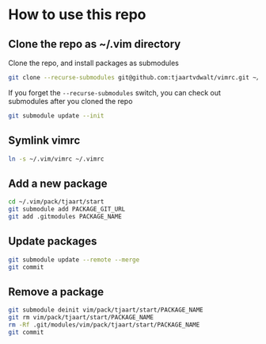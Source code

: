# How to use this repo #

## Clone the repo as ~/.vim directory ##

Clone the repo, and install packages as submodules

```sh
git clone --recurse-submodules git@github.com:tjaartvdwalt/vimrc.git ~/.vim
```

If you forget the `--recurse-submodules` switch, you can check out submodules after you cloned the repo

```sh
git submodule update --init
```

## Symlink vimrc ##

```sh
ln -s ~/.vim/vimrc ~/.vimrc
```

## Add a new package ##

```sh
cd ~/.vim/pack/tjaart/start
git submodule add PACKAGE_GIT_URL
git add .gitmodules PACKAGE_NAME
```

## Update packages ##

```sh
git submodule update --remote --merge
git commit
```

## Remove a package ##

```sh
git submodule deinit vim/pack/tjaart/start/PACKAGE_NAME
git rm vim/pack/tjaart/start/PACKAGE_NAME
rm -Rf .git/modules/vim/pack/tjaart/start/PACKAGE_NAME
git commit
```
